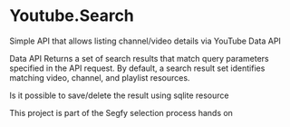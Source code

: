 # Youtube.Search

Simple API that allows listing channel/video details via YouTube Data API

Data API Returns a set of search results that match query parameters specified in the API request. By default, a search result set identifies matching video, channel, and playlist resources.

Is it possible to save/delete the result using sqlite resource

This project is part of the Segfy selection process hands on

